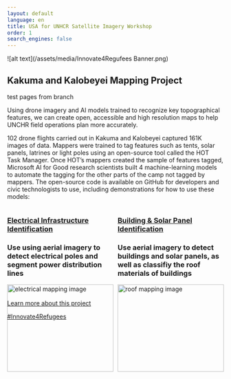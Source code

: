 ```yaml
---
layout: default
language: en
title: USA for UNHCR Satellite Imagery Workshop
order: 1
search_engines: false
---
```


![alt text](/assets/media/Innovate4Regufees Banner.png)

## Kakuma and Kalobeyei Mapping Project

test pages from branch

Using drone imagery and AI models trained to recognize key topographical features, we can create open, accessible and high resolution maps to help UNCHR field operations plan more accurately.

 102 drone flights carried out in Kakuma and Kalobeyei captured 161K images of data. Mappers were trained to tag features such as tents, solar panels, latrines or light poles using an open-source tool called the HOT Task Manager. Once HOT’s mappers created the sample of features tagged, Microsoft AI for Good research scientists built 4 machine-learning models to automate the tagging for the other parts of the camp not tagged by mappers. The open-source code is available on GitHub for developers and civic technologists to use, including demonstrations for how to use these models:

<div style="display: flex; justify-content: space-between;">

  <div style="flex: 1; margin-right: 10px;">
    <h3><a href="https://github.com/USAFORUNHCRhive/turkana-grid-mapping">Electrical Infrastructure Identification</a></h3>
    <h3>Use using aerial imagery to detect electrical poles and segment power distribution lines</h3>
    <img src="assets/media/electrical.png" alt="electrical mapping image" style="width:100%;">
  </div>

  <div style="flex: 1;">
    <h3><a href="https://github.com/USAFORUNHCRhive/turkana-camp-roof-mapping">Building & Solar Panel Identification</a></h3>
    <h3>Use aerial imagery to detect buildings and solar panels, as well as classifiy the roof materials of buildings</h3>
    <img src="assets/media/solar.png" alt="roof mapping image" style="width:100%;">
  </div>

</div>

[Learn more about this project](https://www.unrefugees.org/news/kakuma-and-kalobeyei-drone-imagery-and-machine-learning-for-better-planning-of-refugee-settlements/)

[#Innovate4Refugees](https://www.unrefugees.org/innovate4refugees/)
